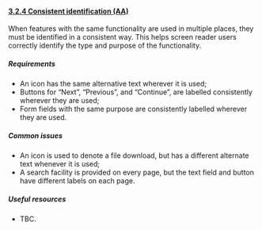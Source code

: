 #### [3.2.4 Consistent identification (AA)](https://www.w3.org/TR/UNDERSTANDING-WCAG20/consistent-behavior-consistent-functionality.html)

When features with the same functionality are used in multiple places, they must be identified in a consistent way. This helps screen reader users correctly identify the type and purpose of the functionality.

##### Requirements

*   An icon has the same alternative text wherever it is used;
*   Buttons for “Next”, “Previous”, and “Continue”, are labelled consistently wherever they are used;
*   Form fields with the same purpose are consistently labelled wherever they are used.

##### Common issues

*   An icon is used to denote a file download, but has a different alternate text whenever it is used;
*   A search facility is provided on every page, but the text field and button have different labels on each page.

##### Useful resources

*   TBC.
